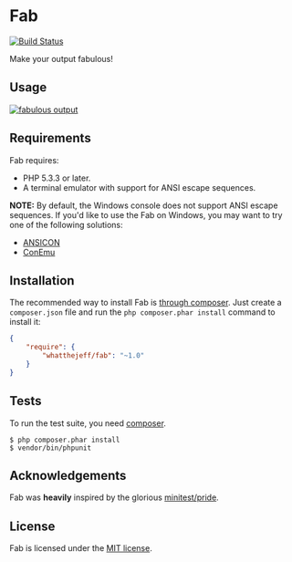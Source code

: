Fab
===

[![Build Status](https://secure.travis-ci.org/whatthejeff/fab.png?branch=master)](https://travis-ci.org/whatthejeff/fab)

Make your output fabulous!

## Usage

[![fabulous output](https://github.com/whatthejeff/fab/raw/master/fab.png)](https://github.com/whatthejeff/fab/raw/master/fab.png)

## Requirements

Fab requires:

 * PHP 5.3.3 or later.
 * A terminal emulator with support for ANSI escape sequences.

**NOTE:** By default, the Windows console does not support ANSI escape
sequences. If you'd like to use the Fab on Windows, you may want to try one of
the following solutions:

 * [ANSICON](https://github.com/adoxa/ansicon)
 * [ConEmu](https://github.com/Maximus5/ConEmu)

## Installation

The recommended way to install Fab is [through
composer](http://getcomposer.org). Just create a `composer.json` file and
run the `php composer.phar install` command to install it:

~~~json
{
    "require": {
        "whatthejeff/fab": "~1.0"
    }
}
~~~

## Tests

To run the test suite, you need [composer](http://getcomposer.org).

    $ php composer.phar install
    $ vendor/bin/phpunit

## Acknowledgements

Fab was __heavily__ inspired by the glorious [minitest/pride](https://github.com/seattlerb/minitest/blob/master/lib/minitest/pride.rb).

## License

Fab is licensed under the [MIT license](LICENSE).